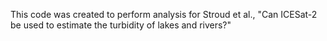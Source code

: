 This code was created to perform analysis for Stroud et al., "Can ICESat-2 be used to estimate the turbidity of lakes and rivers?"
